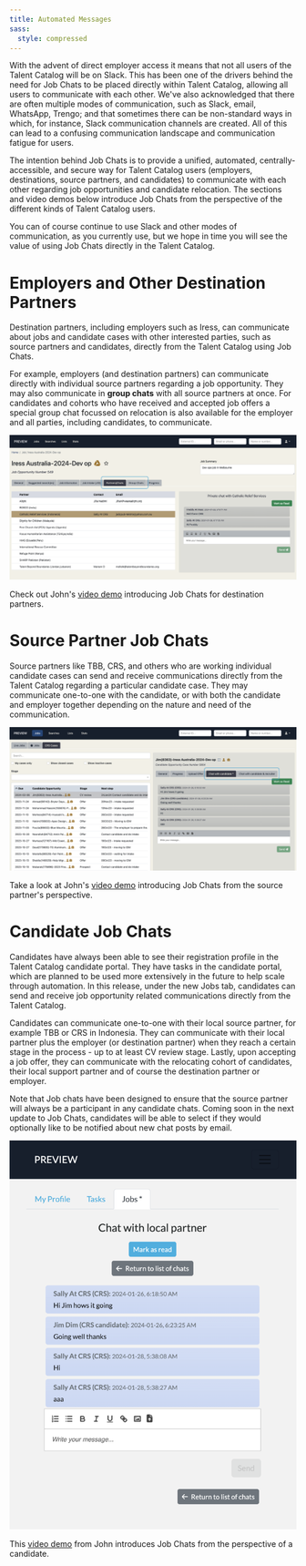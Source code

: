 ```yaml
---
title: Automated Messages
sass:
  style: compressed
---
```


With the advent of direct employer access it means that not all users of the Talent Catalog will be
on Slack. This has been one of the drivers behind the need for Job Chats to be placed directly
within Talent Catalog, allowing all users to communicate with each other. We've also acknowledged
that there are often multiple modes of communication, such as Slack, email, WhatsApp, Trengo; and
that sometimes there can be non-standard ways in which, for instance, Slack communication channels
are created. All of this can lead to a confusing communication landscape and communication fatigue
for users.

The intention behind Job Chats is to provide a unified, automated, centrally-accessible, and secure
way for Talent Catalog users (employers, destinations, source partners, and candidates) to
communicate with each other regarding job opportunities and candidate relocation. The sections
and video demos below introduce Job Chats from the perspective of the different kinds of Talent
Catalog users.

You can of course continue to use Slack and other modes of communication, as you currently use, but
we hope in time you will see the value of using Job Chats directly in the Talent Catalog.


# Employers and Other Destination Partners

Destination partners, including employers such as Iress, can communicate about jobs and candidate
cases with other interested parties, such as source partners and candidates, directly from the
Talent Catalog using Job Chats.

For example, employers (and destination partners) can communicate directly with individual source
partners regarding a job opportunity. They may also communicate in **group chats** with all source
partners at once. For candidates and cohorts who have received and accepted job offers a special
group chat focussed on relocation is also available for the employer and all parties, including
candidates, to communicate.

<div class="card-image-container">
  <img src="./../assets/images/v220/JobChatsEmployer.png" 
        alt="Candidate Registration and Consents" class="card-image">
</div>

Check out John's [video demo](https://drive.google.com/file/d/1sTVl_ZpytKZZOeM-WDxfbd8VSKRLRHnZ/view)
introducing Job Chats for destination partners.

# Source Partner Job Chats

Source partners like TBB, CRS, and others who are working individual candidate cases can send and
receive communications directly from the Talent Catalog regarding a particular candidate case. They
may communicate one-to-one with the candidate, or with both the candidate and employer together
depending on the nature and need of the communication.

<div class="card-image-container">
  <img src="./../assets/images/v220/JobChatsSource.png" 
        alt="Candidate Registration and Consents" class="card-image">
</div>

Take a look at John's [video demo](https://drive.google.com/file/d/1_vZbVJral4vyTfnTjSNZ40weHtXZyz7Y/view)
introducing Job Chats from the source partner's perspective.

# Candidate Job Chats

Candidates have always been able to see their registration profile in the Talent Catalog candidate
portal. They have tasks in the candidate portal, which are planned to be used more extensively in
the future to help scale through automation. In this release, under the new Jobs tab, candidates
can send and receive job opportunity related communications directly from the Talent Catalog.

Candidates can communicate one-to-one with their local source partner, for example TBB or CRS in
Indonesia. They can communicate with their local partner plus the employer (or destination partner)
when they reach a certain stage in the process - up to at least CV review stage. Lastly, upon
accepting a job offer, they can communicate with the relocating cohort of candidates, their local
support partner and of course the destination partner or employer.

Note that Job chats have been designed to ensure that the source partner will always be a
participant in any candidate chats. Coming soon in the next update to Job Chats, candidates will be
able to select if they would optionally like to be notified about new chat posts by email.

<div class="card-image-container-narrow">
  <img src="./../assets/images/v220/JobChatsCandidate.png" 
        alt="Candidate Registration and Consents" class="card-image">
</div>

This [video demo](https://drive.google.com/file/d/1mJnevOzXKw4LUh3Jwmakt9PH3ArQ0Rvt/view) from John
introduces Job Chats from the perspective of a candidate.


